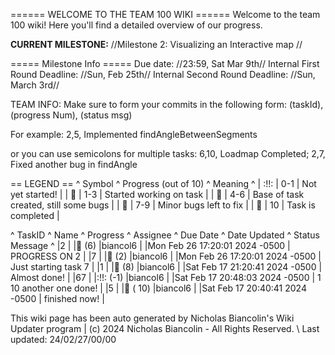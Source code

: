 ====== WELCOME TO THE TEAM 100 WIKI ======
Welcome to the team 100 wiki! Here you'll find a detailed overview of our progress. 

**CURRENT MILESTONE:** //Milestone 2: Visualizing an Interactive map //

===== Milestone Info =====
Due date: //23:59, Sat Mar 9th//
Internal First Round Deadline: //Sun, Feb 25th//
Internal Second Round Deadline: //Sun, March 3rd//

TEAM INFO: Make sure to form your commits in the following form: 
  (taskId), (progress Num), (status msg)

For example:
  2,5, Implemented findAngleBetweenSegments

or you can use semicolons for multiple tasks:
  6,10, Loadmap Completed; 2,7, Fixed another bug in findAngle

<!-- TODO: Fix this so the deadlines take into account how close a task is to its deadline-->
== LEGEND ==
^ Symbol ^ Progress (out of 10) ^ Meaning ^
| :!!: | 0-1 | Not yet started! |
| 🍎 | 1-3 | Started working on task |
| 🍊 | 4-6 | Base of task created, still some bugs |
| 🍋 | 7-9 | Minor bugs left to fix |
| 🍏 | 10 | Task is completed |


^ TaskID ^ Name ^ Progress ^ Assignee ^ Due Date ^ Date Updated ^ Status Message ^
|2 | |🍊 (6) |biancol6 | |Mon Feb 26 17:20:01 2024 -0500 | PROGRESS ON 2  |
|7 | |🍎 (2) |biancol6 | |Mon Feb 26 17:20:01 2024 -0500 | Just starting task 7 |
|1 | |🍋 (8) |biancol6 | |Sat Feb 17 21:20:41 2024 -0500 | Almost done! |
|67 | |:!!: (-1) |biancol6 | |Sat Feb 17 20:48:03 2024 -0500 |    1 10 another one done! |
|5 | |🍏 ( 10) |biancol6 | |Sat Feb 17 20:40:41 2024 -0500 | finished now! |

This wiki page has been auto generated by Nicholas Biancolin's Wiki Updater program | (c) 2024 Nicholas Biancolin - All Rights Reserved. \\ 
Last updated: 24/02/27/00/00